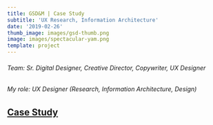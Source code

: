 ```yaml
---
title: GSD&M | Case Study
subtitle: 'UX Research, Information Architecture'
date: '2019-02-26'
thumb_image: images/gsd-thumb.png
image: images/spectacular-yam.png
template: project
---
```

###### Team: Sr. Digital Designer, Creative Director, Copywriter, UX Designer

###### My role: UX Designer (Research, Information Architecture, Design)

## [Case Study](https://crypto.figmaticapp.com/share/kju89auk59525/8dExRTg4pwBVtaT9ii79)
